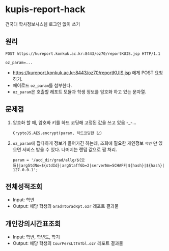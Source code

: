 # kupis-report-hack
건국대 학사정보시스템 로그인 없이 쓰기

## 원리

```http
POST https://kureport.konkuk.ac.kr:8443/oz70/reportKUIS.jsp HTTP/1.1

oz_param=...
```

- https://kureport.konkuk.ac.kr:8443/oz70/reportKUIS.jsp 에게 POST 요청하기.
- 페이로드 `oz_param`를 첨부한다.
- `oz_param`은 호출할 레포트 모듈과 학생 정보를 암호화 하고 있는 문자열.

## 문제점

1. 암호화 할 때, 암호화 키를 하드 코딩해 고정된 값을 쓰고 있음 -_-...

    `CryptoJS.AES.encrypt(param, 하드코딩한 값)`

   
2.  `oz_param`에 잡다하게 정보가 들어가긴 하는데, 조회에 필요한 개인정보 `학번` 만 있으면 서비스 받을 수 있다. 나머지는 랜덤 값으로 짬 처리.

    `param = '/acd_dir/grad/allg/${모듈}|argStdNo=${stdId}|argStaffGb=2|serverNm=SCHAFF|${hash}|${hash}|127.0.0.1';`


## 전체성적조회

- Input: 학번
- Output: 해당 학생의 `GradTtGradRpt.ozr` 레포트 결과물

## 개인강의시간표조회

- Input: 학번, 학년도, 학기
- Output: 해당 학생의 `CourPersLtTmTbl.ozr` 레포트 결과물
